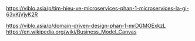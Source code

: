 <!--@Tài liệu tham khảo-->

<!-- https://en.wikipedia.org/wiki/Microservices -->
<!-- https://en.wikipedia.org/wiki/Domain-driven_design -->

<!-- https://learn.microsoft.com/en-us/archive/msdn-magazine/2009/february/best-practice-an-introduction-to-domain-driven-design -->

<!-- https://learn.microsoft.com/en-us/dotnet/architecture/microservices/microservice-ddd-cqrs-patterns/ddd-oriented-microservice -->

<!-- https://hoadondientu.gdt.gov.vn -->

<!-- https://microservices.io -->

<!-- https://www.infoq.com/minibooks/domain-driven-design-quickly -->

<!-- “Domain-Driven Design: Tackling Complexity in the Heart of Software”, nhà xuất bản AddisonWesley, ISBN: 0-321-12521-5. -->

<!-- 1. Evans, E. (2003). _Domain-Driven Design: Tackling Complexity in the Heart of Software._ Addison-Wesley. -->

<!-- 2. Richardson, C. (2018). _Microservices Patterns: With Examples in Java._ O'Reilly Media. -->

<!-- 3. Newman, S. (2015). _Building Microservices: Designing Fine-Grained Systems._ O'Reilly Media. -->

<!-- https://github.com/GoogleCloudPlatform/microservices-demo -->

<!-- https://refactoring.guru/design-patterns/catalog -->

<!-- https://www.uml-diagrams.org -->

<!-- https://www.udemy.com/course/domain-driven-design-and-microservices -->
https://viblo.asia/p/tim-hieu-ve-microservices-phan-1-microservices-la-gi-63vKjVjyK2R

https://viblo.asia/p/domain-driven-design-phan-1-mrDGMOExkzL
https://en.wikipedia.org/wiki/Business_Model_Canvas

